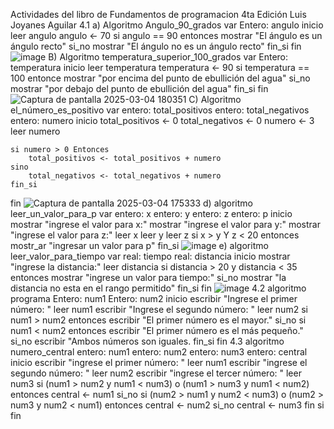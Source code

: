 Actividades del libro de Fundamentos de programacion 4ta Edición Luis Joyanes Aguilar
4.1 
a)
Algoritmo Angulo_90_grados
var
    Entero: angulo
inicio
    leer angulo
    angulo <- 70
    si angulo == 90 entonces
       mostrar "El ángulo es un ángulo recto"
    si_no
        mostrar "El ángulo no es un ángulo recto"
    fin_si 
fin    
![image](https://github.com/user-attachments/assets/7fba8913-d78d-433e-a3f8-e48427f16524)
B)
Algoritmo temperatura_superior_100_grados
var
    Entero: temperatura
inicio
     leer temperatura
     temperatura <- 90
     si temperatura == 100 entonce
         mostrar "por encima del punto de ebullición del agua"
     si_no 
         mostrar "por debajo del punto de ebullición del agua"
     fin_si
fin
![Captura de pantalla 2025-03-04 180351](https://github.com/user-attachments/assets/17da2aec-6d25-455e-ac7c-2632c81cf8fb)
C)
Algoritmo  el_número_es_positivo
var 
    entero: total_positivos
    entero: total_negativos
    entero: numero
inicio
    total_positivos <- 0 
    total_negativos <- 0
    numero <- 3
    leer numero  
    
    si numero > 0 Entonces 
        total_positivos <- total_positivos + numero
    sino
        total_negativos <- total_negativos + numero
    fin_si
fin 
![Captura de pantalla 2025-03-04 175333](https://github.com/user-attachments/assets/dd6df818-416c-4c4e-809a-5b52050e0017)
d)
algoritmo leer_un_valor_para_p
var
    entero: x
    entero: y
    entero: z
    entero: p
inicio
    mostrar "ingrese el valor para x:"
    mostrar "ingrese el valor para y:"
    mostrar "ingrese el valor para z:"
    leer x
    leer y
    leer z
    si x > y Y z < 20 entonces
       mostr_ar "ingresar un valor para p"
    fin_si
![image](https://github.com/user-attachments/assets/8796869c-0217-4b20-a43e-f54d17829791)
e)
algoritmo leer_valor_para_tiempo
var 
    real: tiempo
    real: distancia
inicio
    mostrar "ingrese la distancia:"
    leer distancia
    si distancia > 20 y distancia < 35 entonces
       mostrar "ingrese un valor para tiempo:"
    si_no 
       mostrar "la distancia no esta en el rango permitido"
    fin_si
fin
![image](https://github.com/user-attachments/assets/f7b85e17-83f5-429d-82be-f1787a415ad4)
4.2
algoritmo programa
 Entero: num1
 Entero: num2
inicio
    escribir "Ingrese el primer número: "
    leer num1
    escribir "Ingrese el segundo número: "
    leer num2
    si num1 > num2 entonces
        escribir "El primer número es el mayor."
    si_no
        si num1 < num2 entonces
            escribir "El primer número es el más pequeño."
        si_no
            escribir "Ambos números son iguales.
    fin_si
fin
4.3
algoritmo numero_central
entero: num1
entero: num2
entero: num3
entero: central
inicio
    escribir "ingrese el primer número: "
    leer num1
    escribir "ingrese el segundo número: "
    leer num2
    escribir "ingrese el tercer número: "
    leer num3
    si (num1 > num2 y num1 < num3) o (num1 > num3 y num1 < num2) entonces
        central <- num1
    si_no
        si (num2 > num1 y num2 < num3) o (num2 > num3 y num2 < num1) entonces
            central <- num2
        si_no
            central <- num3
        fin si
fin
